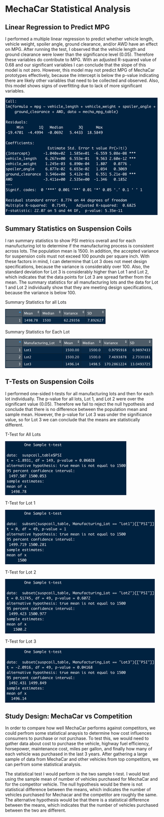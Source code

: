 # MechaCar Statistical Analysis

## Linear Regression to Predict MPG

I performed a multiple linear regression to predict whether vehicle length, vehicle weight, spoiler angle, ground clearance, and/or AWD have an effect on MPG. After running the test, I observed that the vehicle length and ground clearance were lower than the significance level (0.05). Therefore these variables do contribute to MPG. With an adjusted R-squared value of 0.68 and our significant variables I can conclude that the slope of this model is not zero. However, this model may not predict MPG of MechaCar prototypes effectively, because the intercept is below the p-value indicating there are likely other variables that need to be collected and observed. Also, this model shows signs of overfitting due to lack of more significant variables.

<img src="https://github.com/kimcheese33/MechaCar_Statistical_Analysis/blob/main/images/del1.png"/>


## Summary Statistics on Suspension Coils

I ran summary statistics to show PSI metrics overall and for each manufucturing lot to determine if the manufacturing process is consistent across lots. The population mean is 1500. In addition, the accepted variance for suspension coils must not exceed 100 pounds per square inch. With these factors in mind, I can determine that Lot 3 does not meet design specifications, because the variance is considerably over 100. Also, the standard deviation for Lot 3 is considerably higher than Lot 1 and Lot 2, which indicates that the data points for Lot 3 are spread farther from the mean. The summary statistics for all manufacturing lots and the data for Lot 1 and Lot 2 individually show that they are meeting design specifications, because the variance is below 100.

Summary Statistics for all Lots

<img src="https://github.com/kimcheese33/MechaCar_Statistical_Analysis/blob/main/images/del2_total_summary.png"/>

Summary Statistics for Each Lot

<img src="https://github.com/kimcheese33/MechaCar_Statistical_Analysis/blob/main/images/del2_lot_summary.png"/>


## T-Tests on Suspension Coils

I performed one-sided t-tests for all manufacturing lots and then for each lot individually. The p-value for all lots, Lot 1, and Lot 2 were over the significant value (0.05). Therefore we fail to reject the null hypothesis and conclude that there is no difference between the population mean and sample mean. However, the p-value for Lot 3 was under the significance value, so for Lot 3 we can conclude that the means are statistically different.

T-Test for All Lots

<img src="https://github.com/kimcheese33/MechaCar_Statistical_Analysis/blob/main/images/del3_total.png"/>

T-Test for Lot 1

<img src="https://github.com/kimcheese33/MechaCar_Statistical_Analysis/blob/main/images/del3_lot1.png"/>

T-Test for Lot 2

<img src="https://github.com/kimcheese33/MechaCar_Statistical_Analysis/blob/main/images/del3_lot2.png"/>

T-Test for Lot 3

<img src="https://github.com/kimcheese33/MechaCar_Statistical_Analysis/blob/main/images/del3_lot3.png"/>


## Study Design: MechaCar vs Competition

In order to compare how well MechaCar performs against competitors, we could perfrom some statistical anaysis to determine how cost influences consumers to purchase or not purchase. To test this, we would need to gather data about cost to purchase the vehicle, highway fuel efficiency, horsepower, maintenance cost, miles per gallon, and finally how many of each vehicle was purchased in the last 3 years. After gathering a large sample of data from MechaCar and other vehicles from top competitors, we can perfrom some statistical analysis. 

The statistical test I would perform is the two sample t-test. I would test using the sample mean of number of vehicles purchased for MechaCar and for the competitor vehicle. The null hypothesis would be there is not statistical difference between the means, which indicates the number of vehicles purchased for Mechacar and the competitor are roughly the same. The alternative hypothesis would be that there is a statistical difference between the means, which indicates that the number of vehicles purchased between the two are different. 
